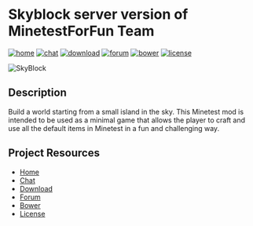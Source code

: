 Skyblock server version of MinetestForFun Team
===================

[![home](https://img.shields.io/badge/skyblock-home-blue.svg?style=flat-square)](https://cornernote.github.io/minetest-skyblock/)
[![chat](https://img.shields.io/badge/gitter-join%20chat-blue.svg?style=flat-square)](https://gitter.im/cornernote/minetest-skyblock)
[![download](https://img.shields.io/github/tag/cornernote/minetest-skyblock.svg?style=flat-square&label=release)](https://github.com/cornernote/minetest-skyblock/releases)
[![forum](https://img.shields.io/badge/minetest-mod-green.svg?style=flat-square)](https://forum.minetest.net/viewtopic.php?id=2799)
[![bower](https://img.shields.io/badge/bower-mod-green.svg?style=flat-square)](https://minetest-bower.herokuapp.com/mods/skyblock)
[![license](https://img.shields.io/badge/license-GPL3-brightgreen.svg?style=flat-square)](https://github.com/cornernote/minetest-skyblock/blob/master/LICENSE.md)


![SkyBlock](https://cloud.githubusercontent.com/assets/51875/9219481/4c7248b6-411a-11e5-81f1-5e4726a1fa99.png)


## Description

Build a world starting from a small island in the sky. This Minetest mod is intended to be used as a minimal game that allows the player to craft and use all the default items in Minetest in a fun and challenging way.


## Project Resources

* [Home](https://cornernote.github.io/minetest-skyblock/)
* [Chat](https://gitter.im/cornernote/minetest-skyblock)
* [Download](https://github.com/cornernote/minetest-skyblock/releases)
* [Forum](https://forum.minetest.net/viewtopic.php?id=2799)
* [Bower](https://minetest-bower.herokuapp.com/mods/skyblock)
* [License](https://github.com/cornernote/minetest-skyblock/blob/master/LICENSE.md)
